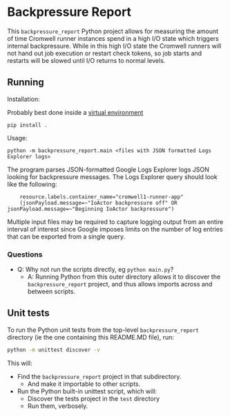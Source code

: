 # Backpressure Report

This `backpressure_report` Python project allows for measuring the amount of time Cromwell runner instances spend in a
high I/O state which triggers internal backpressure. While in this high I/O state the Cromwell runners will not hand out
job execution or restart check tokens, so job starts and restarts will be slowed until I/O returns to normal levels.

## Running

Installation:

Probably best done inside a [virtual environment](https://docs.python.org/3/library/venv.html)

```shell
pip install .
```

Usage:

```shell
python -m backpressure_report.main <files with JSON formatted Logs Explorer logs>
```

The program parses JSON-formatted Google Logs Explorer logs JSON looking for backpressure messages.
The Logs Explorer query should look like the following:

```
    resource.labels.container_name="cromwell1-runner-app"
    (jsonPayload.message=~"IoActor backpressure off" OR jsonPayload.message=~"Beginning IoActor backpressure")
```

Multiple input files may be required to capture logging output from an entire interval of interest since Google imposes
limits on the number of log entries that can be exported from a single query.

### Questions

- Q: Why not run the scripts directly, eg `python main.py`?
  - A: Running Python from this outer directory allows it to discover the `backpressure_report` 
  project, and thus allows imports across and between scripts.

## Unit tests

To run the Python unit tests from the top-level `backpressure_report` directory 
(ie the one containing this README.MD file), run:
```sh
python -m unittest discover -v
```

This will:
 - Find the `backpressure_report` project in that subdirectory.
   - And make it importable to other scripts.
 - Run the Python built-in unittest script, which will:
   - Discover the tests project in the `test` directory
   - Run them, verbosely.